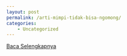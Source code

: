 ```yaml
---
layout: post
permalink: /arti-mimpi-tidak-bisa-ngomong/
categories:
    - Uncategorized
---
```


[Baca Selengkapnya](/10)